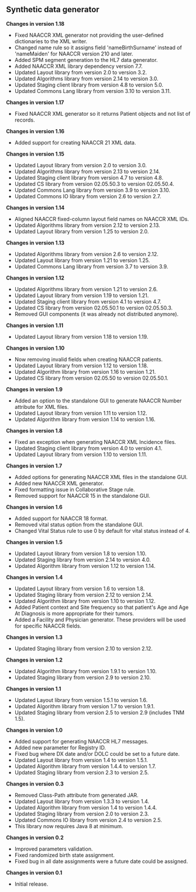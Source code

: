 ## Synthetic data generator

**Changes in version 1.18**

- Fixed NAACCR XML generator not providing the user-defined dictionaries to the XML writer.
- Changed name rule so it assigns field 'nameBirthSurname' instead of 'nameMaiden' for NAACCR version 210 and later.
- Added SPM segment generation to the HL7 data generator.
- Added NAACCR XML library dependency version 7.7.
- Updated Layout library from version 2.0 to version 3.2.
- Updated Algorithms library from version 2.14 to version 3.0.
- Updated Staging client library from version 4.8 to version 5.0.
- Updated Commons Lang library from version 3.10 to version 3.11.

**Changes in version 1.17**

- Fixed NAACCR XML generator so it returns Patient objects and not list of records.

**Changes in version 1.16**

- Added support for creating NAACCR 21 XML data.

**Changes in version 1.15**

- Updated Layout library from version 2.0 to version 3.0.
- Updated Algorithms library from version 2.13 to version 2.14.
- Updated Staging client library from version 4.7 to version 4.8.
- Updated CS library from version 02.05.50.3 to version 02.05.50.4.
- Updated Commons Lang library from version 3.9 to version 3.10.
- Updated Commons IO library from version 2.6 to version 2.7.

**Changes in version 1.14**

- Aligned NAACCR fixed-column layout field names on NAACCR XML IDs.
- Updated Algorithms library from version 2.12 to version 2.13.
- Updated Layout library from version 1.25 to version 2.0.

**Changes in version 1.13**

- Updated Algorithms library from version 2.6 to version 2.12.
- Updated Layout library from version 1.21 to version 1.25.
- Updated Commons Lang library from version 3.7 to version 3.9.

**Changes in version 1.12**

- Updated Algorithms library from version 1.21 to version 2.6.
- Updated Layout library from version 1.19 to version 1.21.
- Updated Staging client library from version 4.1 to version 4.7.
- Updated CS library from version 02.05.50.1 to version 02.05.50.3.
- Removed GUI components (it was already not distributed anymore).

**Changes in version 1.11**

- Updated Layout library from version 1.18 to version 1.19.

**Changes in version 1.10**

- Now removing invalid fields when creating NAACCR patients.
- Updated Layout library from version 1.12 to version 1.18.
- Updated Algorithm library from version 1.16 to version 1.21.
- Updated CS library from version 02.05.50 to version 02.05.50.1.

**Changes in version 1.9**

- Added an option to the standalone GUI to generate NAACCR Number attribute for XML files.
- Updated Layout library from version 1.11 to version 1.12.
- Updated Algorithm library from version 1.14 to version 1.16.

**Changes in version 1.8**

- Fixed an exception when generating NAACCR XML Incidence files.
- Updated Staging client library from version 4.0 to version 4.1.
- Updated Layout library from version 1.10 to version 1.11.

**Changes in version 1.7**

- Added options for generating NAACCR XML files in the standalone GUI.
- Added new NAACCR XML generator.
- Fixed formatting issue in Collaborative Stage rule.
- Removed support for NAACCR 15 in the standalone GUI.

**Changes in version 1.6**

- Added support for NAACCR 18 format.
- Removed vital status option from the standalone GUI.
- Changed Vital Status rule to use 0 by default for vital status instead of 4.

**Changes in version 1.5**

- Updated Layout library from version 1.8 to version 1.10.
- Updated Staging library from version 2.14 to version 4.0.
- Updated Algorithm library from version 1.12 to version 1.14.

**Changes in version 1.4**

- Updated Layout library from version 1.6 to version 1.8.
- Updated Staging library from version 2.12 to version 2.14.
- Updated Algorithm library from version 1.10 to version 1.12.
- Added Patient context and Site frequency so that patient's Age and Age At Diagnosis is more appropriate for their tumors.
- Added a Facility and Physician generator. These providers will be used for specific NAACCR fields.

**Changes in version 1.3**

- Updated Staging library from version 2.10 to version 2.12. 

**Changes in version 1.2**

- Updated Algorithm library from version 1.9.1 to version 1.10.
- Updated Staging library from version 2.9 to version 2.10.

**Changes in version 1.1**

- Updated Layout library from version 1.5.1 to version 1.6.
- Updated Algorithm library from version 1.7 to version 1.9.1.
- Updated Staging library from version 2.5 to version 2.9 (includes TNM 1.5).

**Changes in version 1.0**

- Added support for generating NAACCR HL7 messages.
- Added new parameter for Registry ID.
- Fixed bug where DX date and/or DOLC could be set to a future date.
- Updated Layout library from version 1.4 to version 1.5.1.
- Updated Algorithm library from version 1.4.4 to version 1.7.
- Updated Staging library from version 2.3 to version 2.5.

**Changes in version 0.3**

- Removed Class-Path attribute from generated JAR.
- Updated Layout library from version 1.3.3 to version 1.4.
- Updated Algorithm library from version 1.4 to version 1.4.4.
- Updated Staging library from version 2.0 to version 2.3.
- Updated Commons IO library from version 2.4 to version 2.5.
- This library now requires Java 8 at minimum.

**Changes in version 0.2**

- Improved parameters validation.
- Fixed randomized birth state assignment.
- Fixed bug in all date assignments were a future date could be assigned.

**Changes in version 0.1**

- Initial release.

